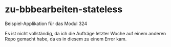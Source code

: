 # zu-bbbearbeiten-stateless
Beispiel-Applikation für das Modul 324

Es ist nicht vollständig, da ich die Aufträge letzter Woche auf einem anderen Repo gemacht habe, da es in diesem zu einem Error kam.
